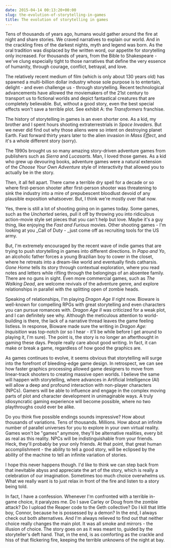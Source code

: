 ```yaml
---
date: 2015-04-14 00:13:20+00:00
slug: the-evolution-of-storytelling-in-games
title: The evolution of storytelling in games
---
```


Tens of thousands of years ago, humans would gather around the fire at night and share stories. We craved narratives to explain our world. And in the crackling fires of the darkest nights, myth and legend was born. As the oral tradition was displaced by the written word, our appetite for storytelling only increased. For thousands of years, from the Bible to Shakespeare - we've clung especially tight to those narratives that define the very essence of humanity, through courage, conflict, betrayal, and love.

The relatively recent medium of film (which is only about 130 years old) has spawned a multi-billion dollar industry whose sole purpose is to entertain, delight - and even challenge us - through storytelling. Recent technological advancements have allowed the moviemakers of the 21st century to transport us to fictional worlds and depict fantastical creatures that are completely believable. But, without a good story, even the best special effects won't save a terrible plot. See exhibit A: the _Transformers_ franchise.

The history of storytelling in games is an even shorter one. As a kid, my brother and I spent hours shooting extraterrestrials in _Space Invaders_. But we never did find out why those aliens were so intent on destroying planet Earth. Fast forward thirty years later to the alien invasion in _Mass Effect_, and it's a whole different story (sorry).

The 1990s brought us so many amazing story-driven adventure games from publishers such as _Sierra_ and _Lucasarts_. Man, I loved those games. As a kid who grew up devouring books, adventure games were a natural extension of the _Choose Your Own Adventure_ style of interactivity that allowed you to actually be in the story.

Then, it all fell apart. There came a terrible dry spell for a decade or so where first-person shooter after first-person shooter was threatening to sink the industry into a mire of prepubescent bloodlust devoid of any plausible exposition whatsoever. But, I think we're mostly over that now.

Yes, there is still a lot of shooting going on in games today. Some games, such as the _Uncharted_ series, pull it off by throwing you into ridiculous action-movie style set pieces that you can't help but love. Maybe it's a guy thing, like enjoying the _Fast and Furious_ movies. Other shooting games - I'm looking at you _Call of Duty - _just come off as recruiting tools for the US army.

But, I'm extremely encouraged by the recent wave of indie games that are trying to push storytelling in games into different directions. In _Papo and Yo_, an alcoholic father forces a young Brazilian boy to cower in the closet, where he retreats into a dream-like world and eventually finds catharsis. _Gone Home_ tells its story through contextual exploration, where you read notes and letters while rifling through the belongings of an absentee family. There are no guns in sight. Even more commercial games, such as _The Walking Dead_, are welcome revivals of the adventure genre, and explore relationships in parallel with the splitting open of zombie heads.

Speaking of relationships, I'm playing _Dragon Age II_ right now. Bioware is well-known for compelling RPGs with great storytelling and even characters you can pursue romances with. _Dragon Age II_ was criticized for a weak plot, and I can definitely see why. Although the meticulous attention to world-building is there, the lack of a narrative thread leaves the game feeling listless. In response, Bioware made sure the writing in _Dragon Age: Inquisition_ was top-notch (or so I hear - it'll be while before I get around to playing it, I'm sure). The point is, the story is no longer an afterthought in gaming these days. People really care about good writing. In fact, it can make or break a game, regardless of how good the graphics are.

As games continues to evolve, it seems obvious that storytelling will surge into the forefront of bleeding-edge game design. In retrospect, we can see how faster graphics processing allowed game designers to move from linear-track shooters to creating massive open worlds. I believe the same will happen with storytelling, where advances in Artificial Intelligence (AI) will allow a deep and profound interaction with non-player characters (NPCs). Gamers will be able to influence and engage in the complex moving parts of plot and character development in unimaginable ways. A truly idiosyncratic gaming experience will become possible, where no two playthroughs could ever be alike.

Do you think five possible endings sounds impressive? How about thousands of variations. Tens of thousands. Millions. How about an infinite number of parallel universes for you to explore in your own virtual reality. Games won't be "games" anymore, they'll be alternative realities, every bit as real as this reality. NPCs will be indistinguishable from your friends. Heck, they'll probably be your only friends. At that point, that great human accomplishment - the ability to tell a good story, will be eclipsed by the ability of the machine to tell an infinite variation of stories.

I hope this never happens though. I'd like to think we can step back from that inevitable abyss and appreciate the art of the story, which is really a celebration of our imagination. Sometimes too much choice overwhelms us. What we really want is to just relax in front of the fire and listen to a story being told.

In fact, I have a confession. Whenever I'm confronted with a terrible in-game choice, it paralyzes me. Do I save Carley or Doug from the zombie attack? Do I upload the Reaper code to the Geth collective? Do I kill that little boy, Connor, because he is possessed by a demon? In the end, I always check out both alternatives. And I'm always relieved to find out that neither choice really changes the main plot. It was all smoke and mirrors - the illusion of choice. The story goes on as it was meant to, guided by the storyteller's deft hand. That, in the end, is as comforting as the crackle and hiss of that flickering fire, keeping the terrible unknowns of the night at bay.
